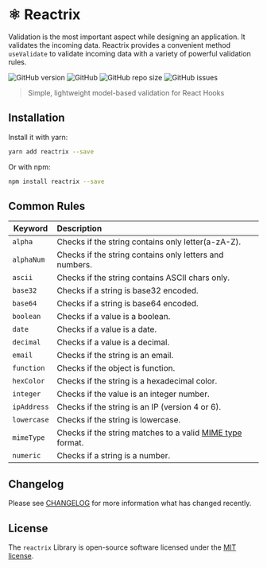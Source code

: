 # ⚛️ Reactrix

Validation is the most important aspect while designing an application. It validates the incoming data. Reactrix provides a convenient method `useValidate` to validate incoming data with a variety of powerful validation rules.

<p align="left">
<img alt="GitHub version" src="https://img.shields.io/github/v/release/getspooky/useValidator?style=for-the-badge">
<img alt="GitHub" src="https://img.shields.io/github/license/getspooky/useValidator?style=for-the-badge">
<img alt="GitHub repo size" src="https://img.shields.io/github/repo-size/getspooky/useValidator?style=for-the-badge">
<img alt="GitHub issues" src="https://img.shields.io/github/issues/getspooky/useValidator?style=for-the-badge">
</p>

> Simple, lightweight model-based validation for React Hooks


## Installation

Install it with yarn:

```sh
yarn add reactrix --save
```

Or with npm:

```sh
npm install reactrix --save
```

## Common Rules 

| Keyword    |      Description   | 
|------------|:-------------------|
| `alpha`    |  Checks if the string contains only letter(a-zA-Z).| 
| `alphaNum` | Checks if the string contains only letters and numbers.| 
| `ascii`    | Checks if the string contains ASCII chars only.| 
| `base32` | Checks if a string is base32 encoded.| 
| `base64` | Checks if a string is base64 encoded.| 
| `boolean` | Checks if a value is a boolean.| 
| `date` | Checks if a value is a date.| 
| `decimal` | Checks if a value is a decimal.| 
| `email` | Checks if the string is an email.| 
| `function` | Checks if the object is function.| 
| `hexColor` | Checks if the string is a hexadecimal color.| 
| `integer` | Checks if the value is an integer number.| 
| `ipAddress` | Checks if the string is an IP (version 4 or 6).|
| `lowercase` | Checks if the string is lowercase.| 
| `mimeType` | 	Checks if the string matches to a valid [MIME type](https://en.wikipedia.org/wiki/Media_type) format.| 
| `numeric` | Checks if a string is a number.| 

## Changelog 

Please see [CHANGELOG](CHANGELOG.md) for more information what has changed recently.

## License

The `reactrix` Library is open-source software licensed under the [MIT license](https://opensource.org/licenses/MIT).

